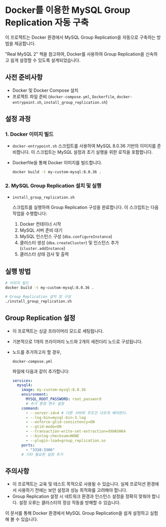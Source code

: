 # Docker를 이용한 MySQL Group Replication 자동 구축

이 프로젝트는 Docker 환경에서 MySQL Group Replication을 자동으로 구축하는 방법을 제공합니다. 

"Real MySQL 2" 책을 참고하여, Docker를 사용하여 Group Replication을 신속하고 쉽게 설정할 수 있도록 설계되었습니다.

## 사전 준비사항

- Docker 및 Docker Compose 설치
- 프로젝트 파일 준비 (`docker-compose.yml`, `Dockerfile`, `docker-entrypoint.sh`, `install_group_replication.sh`)

## 설정 과정

### 1. Docker 이미지 빌드

- `docker-entrypoint.sh` 스크립트를 사용하여 MySQL 8.0.36 기반의 이미지를 준비합니다. 
  이 스크립트는 MySQL 설정과 초기 실행을 위한 로직을 포함합니다.

- Dockerfile을 통해 Docker 이미지를 빌드합니다.

  ```bash
  docker build -t my-custom-mysql:8.0.36 .
  ```

### 2. MySQL Group Replication 설치 및 실행

- ```bash
  install_group_replication.sh
  ```

   스크립트를 실행하여 Group Replication 구성을 완료합니다. 이 스크립트는 다음 작업을 수행합니다:

  1. Docker 컨테이너 시작
  2. MySQL 서버 준비 대기
  3. MySQL 인스턴스 구성 (`dba.configureInstance`)
  4. 클러스터 생성 (`dba.createCluster`) 및 인스턴스 추가 (`cluster.addInstance`)
  5. 클러스터 상태 검사 및 출력

## 실행 방법

```bash
# 이미지 빌드
docker build -t my-custom-mysql:8.0.36 .

# Group Replication 설치 및 구성
./install_group_replication.sh
```

## Group Replication 설정

- 이 프로젝트는 싱글 프라이머리 모드로 세팅됩니다.

- 기본적으로 1개의 프라이머리 노드와 2개의 세컨더리 노드로 구성됩니다.

- 노드를 추가하고자 할 경우, 

  ```
  docker-compose.yml
  ```

   파일에 다음과 같이 추가합니다:

  ```yaml
  services:
    mysql4:
      image: my-custom-mysql:8.0.36
      environment:
        MYSQL_ROOT_PASSWORD: root_password
        # 추가 환경 변수 설정
      command:
        - --server-id=4 # 다른 서버와 무조건 다르게 해야한다.
        - --log-bin=mysql-bin-3.log
        - --enforce-gtid-consistency=ON
        - --gtid-mode=ON
        - --transaction-write-set-extraction=XXHASH64
        - --binlog-checksum=NONE
        - --plugin-load=group_replication.so
      ports:
        - "3310:3306"
      # 기타 필요한 설정 추가
  ```

## 주의사항

- 이 프로젝트는 교육 및 테스트 목적으로 사용될 수 있습니다. 실제 프로덕션 환경에서 사용하기 전에는 보안 설정과 성능 최적화를 고려해야 합니다.
- Group Replication 설정 시 네트워크 환경과 인스턴스 설정을 정확히 맞춰야 합니다. 설정 오류는 클러스터의 정상 작동을 방해할 수 있습니다.

이 문서를 통해 Docker 환경에서 MySQL Group Replication을 쉽게 설정하고 실험해 볼 수 있습니다.
